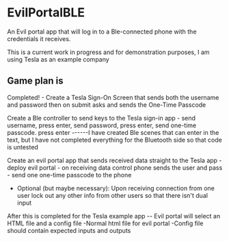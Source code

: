 # EvilPortalBLE
An Evil portal app that will log in to a Ble-connected phone with the credentials it receives.

This is a current work in progress and for demonstration purposes, I am using Tesla as an example company 

## Game plan is

Completed! - Create a Tesla Sign-On Screen that sends both the username and password then on submit asks and sends the One-Time Passcode

Create a Ble controller to send keys to the Tesla sign-in app
	- send username, press enter, send password, press enter, send one-time passcode. press enter
 ------I have created Ble scenes that can enter in the text, but I have not completed everything for the Bluetooth side so that code is untested
 
Create an evil portal app that sends received data straight to the Tesla app
	- deploy evil portal
	- on receiving data control phone sends the user and pass
	- send one one-time passcode to the phone
  - Optional (but maybe necessary): Upon receiving connection from one user lock out any other info from other users so that there isn't dual input


After this is completed for the Tesla example app 
-- Evil portal will select an HTML file and a config file
  -Normal html file for evil portal
  -Config file should contain expected inputs and outputs
